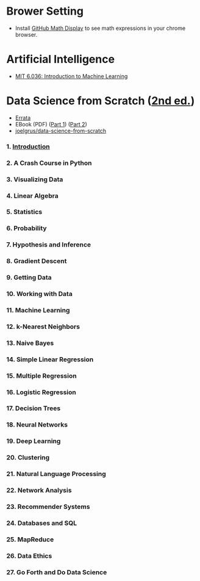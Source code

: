 # Brower Setting
- Install [GitHub Math Display](https://chrome.google.com/webstore/detail/github-math-display/cgolaobglebjonjiblcjagnpmdmlgmda/related?hl=en) to see math expressions in your chrome browser.

# Artificial Intelligence
- [MIT 6.036: Introduction to Machine Learning](./mit6036/README.md)


# Data Science from Scratch ([2nd ed.](https://www.amazon.com/Data-Science-Scratch-Principles-Python/dp/1492041130/ref=sr_1_1?crid=36YGPBO2HLBM3&keywords=data+science+from+scratch&qid=1644240129&s=books&sprefix=data+science+from%2Cstripbooks%2C357&sr=1-1))
- [Errata](https://www.oreilly.com/catalog/errata.csp?isbn=9781492041139)
- EBook (PDF) ([Part 1](https://github.com/jong8jong8/ai/blob/main/joelgrus/Data%20Science%20from%20Scratch%20First%20Principles%20with%20Python%20by%20Joel%20Grus%20(z-lib.org)-1-228.pdf)) ([Part 2](https://github.com/jong8jong8/ai/blob/main/joelgrus/Data%20Science%20from%20Scratch%20First%20Principles%20with%20Python%20by%20Joel%20Grus%20(z-lib.org)-229-514.pdf))
- [joelgrus/data-science-from-scratch](https://github.com/joelgrus/data-science-from-scratch)


### 1. [Introduction](./joelgrus/ch01.md)
### 2. A Crash Course in Python
### 3. Visualizing Data
### 4. Linear Algebra
### 5. Statistics
### 6. Probability
### 7. Hypothesis and Inference
### 8. Gradient Descent
### 9. Getting Data
### 10. Working with Data
### 11. Machine Learning
### 12. k-Nearest Neighbors
### 13. Naive Bayes
### 14. Simple Linear Regression
### 15. Multiple Regression
### 16. Logistic Regression
### 17. Decision Trees
### 18. Neural Networks
### 19. Deep Learning
### 20. Clustering
### 21. Natural Language Processing
### 22. Network Analysis
### 23. Recommender Systems
### 24. Databases and SQL
### 25. MapReduce
### 26. Data Ethics
### 27. Go Forth and Do Data Science
